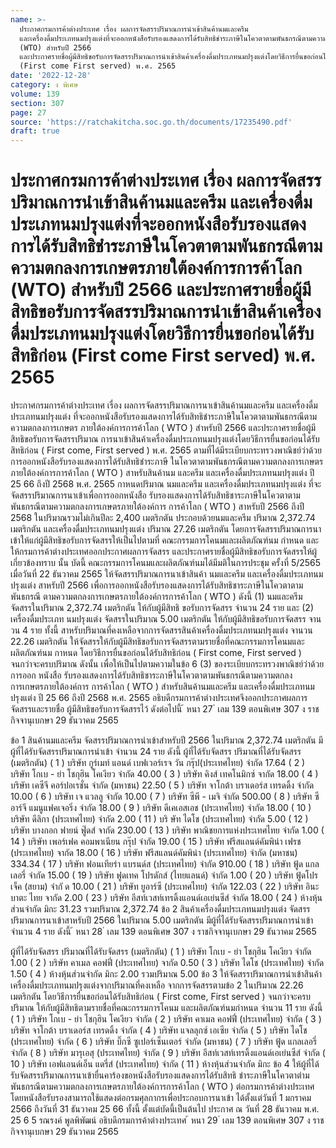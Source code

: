 ```yaml
---
name: >-
  ประกาศกรมการค้าต่างประเทศ เรื่อง ผลการจัดสรรปริมาณการนำเข้าสินค้านมและครีม
  และเครื่องดื่มประเภทนมปรุงแต่งที่จะออกหนังสือรับรองแสดงการได้รับสิทธิชำระภาษีในโควตาตามพันธกรณีตามความตกลงการเกษตรภายใต้องค์การการค้าโลก
  (WTO) สำหรับปี 2566
  และประกาศรายชื่อผู้มีสิทธิขอรับการจัดสรรปริมาณการนำเข้าสินค้าเครื่องดื่มประเภทนมปรุงแต่งโดยวิธีการยื่นขอก่อนได้รับสิทธิก่อน
  (First come First served) พ.ศ. 2565
date: '2022-12-28'
category: ง พิเศษ
volume: 139
section: 307
page: 27
source: 'https://ratchakitcha.soc.go.th/documents/17235490.pdf'
draft: true
---
```


# ประกาศกรมการค้าต่างประเทศ เรื่อง ผลการจัดสรรปริมาณการนำเข้าสินค้านมและครีม และเครื่องดื่มประเภทนมปรุงแต่งที่จะออกหนังสือรับรองแสดงการได้รับสิทธิชำระภาษีในโควตาตามพันธกรณีตามความตกลงการเกษตรภายใต้องค์การการค้าโลก (WTO) สำหรับปี 2566 และประกาศรายชื่อผู้มีสิทธิขอรับการจัดสรรปริมาณการนำเข้าสินค้าเครื่องดื่มประเภทนมปรุงแต่งโดยวิธีการยื่นขอก่อนได้รับสิทธิก่อน (First come First served) พ.ศ. 2565

ประกาศกรมการค้าต่างประเทศ เรื่อง ผลการจัดสรรปริมาณการนาเข้าสินค้านมและครีม และเครื่องดื่มประเภทนมปรุงแต่ง ที่จะออกหนังสือรับรองแสดงการได้รับสิทธิชำระภาษีในโควตาตามพันธกรณีตามความตกลงการเกษตร ภายใต้องค์การการค้าโลก ( WTO ) สำหรับปี 2566 และประกาศรายชื่อผู้มีสิทธิขอรับการจัดสรรปริมาณ การนาเข้าสินค้าเครื่องดื่มประเภทนมปรุงแต่งโดยวิธีการยื่นขอก่อนได้รับสิทธิก่อน ( First come, First served ) พ.ศ. 2565 ตามที่ได้มีระเบียบกระทรวงพาณิชย์ว่าด้วยการออกหนังสือรับรองแสดงการได้รับสิทธิชำระภาษี ในโควตาตามพันธกรณีตามความตกลงการเกษตรภายใต้องค์การการค้าโลก ( WTO ) สาหรับสินค้านม และครีม และเครื่องดื่มประเภทนมปรุงแต่ง ปี 25 66 ถึงปี 2568 พ.ศ. 2565 กาหนดปริมาณ นมและครีม และเครื่องดื่มประเภทนมปรุงแต่ง ที่จะจัดสรรปริมาณการนาเข้าเพื่อการออกหนังสือ รับรองแสดงการได้รับสิทธิชาระภาษีในโควตาตามพันธกรณีตามความตกลงการเกษตรภายใต้องค์การ การค้าโลก ( WTO ) สาหรับปี 2566 ถึงปี 2568 ในปริมาณรวมไม่เกินปีละ 2,400 เมตริกตัน ประกอบด้วยนมและครีม ปริมาณ 2,372.74 เมตริกตัน และเครื่องดื่มประเภทนมปรุงแต่ง ปริมาณ 27.26 เมตริกตัน โดยการจัดสรรปริมาณการนาเข้าให้แก่ผู้มีสิทธิขอรับการจัดสรรให้เป็นไปตามที่ คณะกรรมการโคนมและผลิตภัณฑ์นม กำหนด และให้กรมการค้าต่างประเทศออกประกาศผลการจัดสรร และประกาศรายชื่อผู้มีสิทธิขอรับการจัดสรรให้ผู้เกี่ยวข้องทราบ นั้น บัดนี้ คณะกรรมการโคนมและผลิตภัณฑ์นมได้มีมติในการประชุม ครั้งที่ 5/2565 เมื่อวันที่ 22 ธันวาคม 2565 ให้จัดสรรปริมาณการนาเข้าสินค้า นมและครีม และเครื่องดื่มประเภทนมปรุงแต่ง สาหรับปี 2566 เพื่อการออกหนังสือรับรองแสดงการได้รับสิทธิชาระภาษีในโควตาตามพันธกรณี ตามความตกลงการเกษตรภายใต้องค์การการค้าโลก ( WTO ) ดังนี้ (1) นมและครีม จัดสรรในปริมาณ 2,372.74 เมตริกตัน ให้กับผู้มีสิทธิ ขอรับการจัดสรร จำนวน 24 ราย และ (2) เครื่องดื่มประเภท นมปรุงแต่ง จัดสรรในปริมาณ 5.00 เมตริกตัน ให้กับผู้มีสิทธิขอรับการจัดสรร จานวน 4 ราย ทั้งนี้ สาหรับปริมาณที่คงเหลือจากการจัดสรรสินค้าเครื่องดื่มประเภทนมปรุงแต่ง จานวน 22.26 เมตริกตัน ให้จัดสรรให้กับผู้มีสิทธิขอรับการจัดสรรตามรายชื่อที่คณะกรรมการโคนมและผลิตภัณฑ์นม กาหนด โดยวิธีการยื่นขอก่อนได้รับสิทธิก่อน ( First come, First served ) จนกว่าจะครบปริมาณ ดังนั้น เพื่อให้เป็นไปตามความในข้อ 6 (3) ของระเบียบกระทรวงพาณิชย์ว่าด้วยการออก หนังสือ รับรองแสดงการได้รับสิทธิชาระภาษีในโควตาตามพันธกรณีตามความตกลงการเกษตรภายใต้องค์การ การค้าโลก ( WTO ) สำหรับสินค้านมและครีม และเครื่องดื่มประเภทนมปรุงแต่ง ปี 25 66 ถึงปี 2568 พ.ศ. 2565 อธิบดีกรมการค้าต่างประเทศจึงออกประกาศผลการจัดสรรและรายชื่อ ผู้มีสิทธิขอรับการจัดสรรไว้ ดังต่อไปนี้ ้ หนา 27 ่ เลม 139 ตอนพิเศษ 307 ง ราชกิจจานุเบกษา 29 ธันวาคม 2565

ข้อ 1 สินค้านมและครีม จัดสรรปริมาณการนำเข้าสำหรับปี 2566 ในปริมาณ 2,372.74 เมตริกตัน มีผู้ที่ได้รับจัดสรรปริมาณการนำเข้า จำนวน 24 ราย ดังนี้ ผู้ที่ได้รับจัดสรร ปริมาณที่ได้รับจัดสรร (เมตริกตัน) ( 1 ) บริษัท กูร์เมท์ แอนด์ เบฟเวอร์เรจ วัน กรุ๊ป(ประเทศไทย) จำกัด 17.64 ( 2 ) บริษัท โกเบ - ย่า โชกุฮิน โคเงียว จำกัด 40.00 ( 3 ) บริษัท คิงส์ เทคโนมิกซ์ จากัด 18.00 ( 4 ) บริษัท เคซีจี คอร์ปอเรชั่น จำกัด (มหาชน) 22.50 ( 5 ) บริษัท จาโกต้า บราเดอร์ส เทรดดิ้ง จำกัด 10.00 ( 6 ) บริษัท เจ แวลลู จำกัด 10.00 ( 7 ) บริษัท ซีพี - เมจิ จำกัด 500.00 ( 8 ) บริษัท ซีอาร์จี แมนูแฟคเจอริ่ง จำกัด 18.00 ( 9 ) บริษัท ดีเคเอสเอช (ประเทศไทย) จำกัด 18.00 ( 10 ) บริษัท ดีลิกา (ประเทศไทย) จำกัด 2.00 ( 11 ) บริ ษัท ไดโช (ประเทศไทย) จำกัด 5.00 ( 12 ) บริษัท บางกอก ฟายน์ ฟู๊ดส์ จากัด 230.00 ( 13 ) บริษัท พาณิชยการแห่งประเทศไทย จำกัด 1.00 ( 14 ) บริษัท เพอร์เฟค คอมพาเนียน กรุ๊ป จำกัด 19.00 ( 15 ) บริษัท ฟรีสแลนด์คัมพิน่า เฟรช (ประเทศไทย) จากัด 18.00 ( 16 ) บริษัท ฟรีสแลนด์คัมพิน่า (ประเทศไทย) จำกัด (มหาชน) 334.34 ( 17 ) บริษัท ฟอนเทียร่า แบรนด์ส (ประเทศไทย) จำกัด 910.00 ( 18 ) บริษัท ฟู้ด แกลเลอรี่ จำกัด 15.00 ( 19 ) บริษัท ฟูดเทค โปรดักส์ (ไทยแลนด์) จำกัด 1.00 ( 20 ) บริษัท ฟู้ดโปรเจ็ค (สยาม) จำกั ด 10.00 ( 21 ) บริษัท ยูอาร์ซี (ประเทศไทย) จำกัด 122.03 ( 22 ) บริษัท อินะบาตะ ไทย จากัด 2.00 ( 23 ) บริษัท อีสท์เวสท์เทรดิ้งแอนด์เอเย่นซีส์ จำกัด 18.00 ( 24 ) ห้างหุ้นส่วนจำกัด มิกะ 31.23 รวมปริมาณ 2,372.74 ข้อ 2 สินค้าเครื่องดื่มประเภทนมปรุงแต่ง จัดสรรปริมาณการนาเข้าสาหรับปี 2566 ในปริมาณ 5.00 เมตริกตัน มีผู้ที่ได้รับจัดสรรปริมาณการนำเข้า จำนวน 4 ราย ดังนี้ ้ หนา 28 ่ เลม 139 ตอนพิเศษ 307 ง ราชกิจจานุเบกษา 29 ธันวาคม 2565

ผู้ที่ได้รับจัดสรร ปริมาณที่ได้รับจัดสรร (เมตริกตัน) ( 1 ) บริษัท โกเบ - ย่า โชกุฮิน โคเงียว จำกัด 1.00 ( 2 ) บริษัท คาเมล คอฟฟี่ (ประเทศไทย) จากัด 0.50 ( 3 ) บริษัท ไดโช (ประเทศไทย) จำกัด 1.50 ( 4 ) ห้างหุ้นส่วนจำกัด มิกะ 2.00 รวมปริมาณ 5.00 ข้อ 3 ให้จัดสรรปริมาณการนำเข้าสินค้าเครื่องดื่มประเภทนมปรุงแต่งจากปริมาณที่คงเหลือ จากการจัดสรรตามข้อ 2 ในปริมาณ 22.26 เมตริกตัน โดยวิธีการยื่นขอก่อนได้รับสิทธิก่อน ( First come, First served ) จนกว่าจะครบปริมาณ ให้กับผู้มีสิทธิตามรายชื่อที่คณะกรรมการโคนม และผลิตภัณฑ์นมกำหนด จำนวน 11 ราย ดังนี้ ( 1 ) บริษัท โกเบ - ย่า โชกุฮิน โคเงียว จำกัด ( 2 ) บริษัท คาเมล คอฟฟี่ (ประเทศไทย) จำกัด ( 3 ) บริษัท จาโกต้า บราเดอร์ส เทรดดิ้ง จำกัด ( 4 ) บริษัท แจลลุกซ์ เอเซีย จำกัด ( 5 ) บริษัท ไดโช (ประเทศไทย) จำกัด ( 6 ) บริษัท บิ๊กซี ซูเปอร์เซ็นเตอร์ จำกัด (มหาชน) ( 7 ) บริษัท ฟู้ด แกลเลอรี่ จำกัด ( 8 ) บริษัท มารุเอสุ (ประเทศไทย) จำกัด ( 9 ) บริษัท อีสท์เวสท์เทรดิ้งแอนด์เอเย่นซีส์ จำกัด ( 10 ) บริษัท เอฟแอนด์เอ็น แดรี่ส์ (ประเทศไทย) จำกัด ( 11 ) ห้างหุ้นส่วนจำกัด มิกะ ข้อ 4 ให้ผู้ที่ได้รับจัดสรรปริมาณการนาเข้ายื่นคาร้องขอหนังสือรับรองแสดงการได้รับสิทธิ ชำระภาษีในโควตาตำมพันธกรณีตามความตกลงการเกษตรภายใต้องค์การการค้าโลก ( WTO ) ต่อกรมการค้าต่างประเทศ โดยหนังสือรับรองสามารถใช้แสดงต่อกรมศุลกากรเพื่อประกอบการนาเข้า ได้ตั้งแต่วันที่ 1 มกราคม 2566 ถึงวันที่ 31 ธันวาคม 25 66 ทั้งนี้ ตั้งแต่บัดนี้เป็นต้นไป ประกาศ ณ วันที่ 28 ธันวาคม พ.ศ. 25 6 5 รณรงค์ พูลพิพัฒน์ อธิบดีกรมการค้าต่างประเทศ ้ หนา 29 ่ เลม 139 ตอนพิเศษ 307 ง ราชกิจจานุเบกษา 29 ธันวาคม 2565
